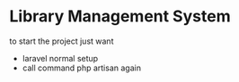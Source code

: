 
# Library Management System

to start the project just want
- laravel normal setup 
- call command php artisan again 


